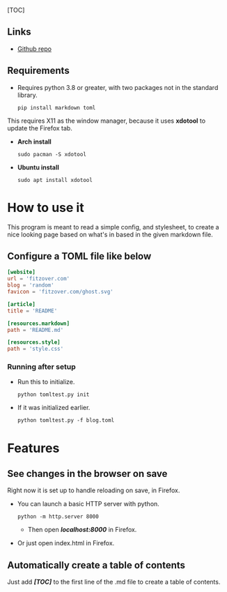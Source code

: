 [TOC]

## Links
- [Github repo](https://github.com/fitzy1293/fitzwriter)

## Requirements

- Requires python 3.8 or greater, with two packages not in the standard library.

    ```
    pip install markdown toml
    ```

This requires X11 as the window manager, because it uses **xdotool** to update the Firefox tab.

- **Arch install**

    ```
    sudo pacman -S xdotool
    ```

- **Ubuntu install**

    ```
    sudo apt install xdotool
    ```

# How to use it

This program is meant to read a simple config, and stylesheet, to create a nice looking page based on what's in based in the given markdown file.

## Configure a TOML file like below

```toml
[website]
url = 'fitzover.com'
blog = 'random'
favicon = 'fitzover.com/ghost.svg'

[article]
title = 'README'

[resources.markdown]
path = 'README.md'

[resources.style]
path = 'style.css'

```

### Running after setup

- Run this to initialize.

    ```
    python tomltest.py init
    ```

- If it was initialized earlier.

    ```
    python tomltest.py -f blog.toml
    ```

# Features

## See changes in the browser on save

Right now it is set up to handle reloading on save, in Firefox.

- You can launch a basic HTTP server with python.

    ```
    python -m http.server 8000
    ```

    - Then open ***localhost:8000*** in Firefox.

- Or just open index.html in Firefox.

## Automatically create a table of contents

Just add ***\[TOC\]*** to the first line of the .md file to create a table of contents.
